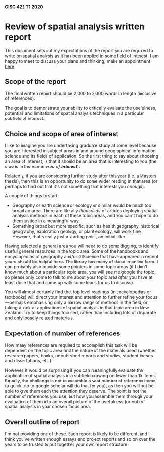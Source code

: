 #### GISC 422 T1 2020
# Review of spatial analysis written report
This document sets out my expectations of the report you are required to write on spatial analysis as it has been applied in some field of interest. I am happy to meet to discuss your plans and thinking; make an appointment [here](https://calendly.com/dosullivan).

## Scope of the report
The final written report should be 2,000 to 3,000 words in length (inclusive of references).

The goal is to demonstrate your ability to critically evaluate the usefulness, potential, and limitations of spatial analysis techniques in a particular subfield of interest.

## Choice and scope of area of interest
I like to imagine you are undertaking graduate study at some level because you are interested in subject areas in and around geographical information science and its fields of application. So the first thing to say about choosing an area of interest, is that it should be an area that is interesting to you (the clue is in the name: *area of __interest__*).

Relatedly, if you are considering further study after this year (i.e. a Masters thesis), then this is an opportunity to do some wider reading in that area (or perhaps to find out that it's not something that interests you *enough*).

A couple of things to start:

+ Geography or earth science or ecology or similar would be much too broad an area. There are literally *thousands* of articles deploying spatial analysis methods in each of these topic areas, and you can't hope to do them justice in a meaningful way.
+ Something broad but more specific, such as health geography, historical geography, exploration geology, or plant ecology, will work fine. However, that's really just a starting point, an initial filter.

Having selected a general area you will need to do some digging, to identify useful general resources in the topic area. Some of the handbooks and encyclopedias of geography and/or GIScience that have appeared in recent years should be helpful here. The library has many of these in online form. I can probably also provide some pointers in some topic areas (if I don't know much about a particular topic area, you will see me google the topic, so please only come to talk to me about your topic area *after* you have  at least done that and come up with some leads for us to discuss).

You will almost certainly find that top level readings (in encyclopedias or textbooks) will direct your interest and attention to further refine your focus&mdash;perhaps emphasising only a narrow range of methods in the field, or taking a look at applications of spatial analysis in that topic area in New Zealand. Try to keep things focused, rather than including lots of disparate and only loosely related materials.

## Expectation of number of references
How many references are required to accomplish this task will be dependent on the topic area and the nature of the materials used (whether research papers, books, unpublished reports and studies, student theses and dissertations, etc.).

However, it would be surprising if you can meaningfully evaluate the application of spatial analysis in a subfield drawing on fewer than 15 items. Equally, the challenge is not to assemble a vast number of reference items (a quick trip to google scholar will do that for you), as then you will not be able to give them each the attention they deserve. The point is not the number of references you use, but how you assemble them through your evaluation of them into an overall picture of the usefulness (or not) of spatial analysis in your chosen focus area.

## Overall outline of report
I'm not providing one of these. Each report is likely to be different, and I think you've written enough essays and project reports and so on over the years to be trusted to put together your own report structure.
